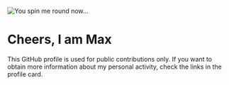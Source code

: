 ![You spin me round now...](https://webartdevelopers.com/blog/wp-content/uploads/2020/10/spinning-3d-cube.gif)

# Cheers, I am Max

This GitHub profile is used for public contributions only.
If you want to obtain more information about my personal
activity, check the links in the profile card.
